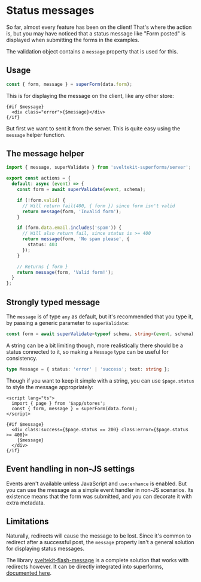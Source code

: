 <script lang="ts">
	import Form from './Form.svelte'
  import Next from '$lib/Next.svelte'
	import SuperDebug from 'sveltekit-superforms/client/SuperDebug.svelte'
  import { concepts } from '$lib/navigation/sections'

	export let data;
</script>

# Status messages

So far, almost every feature has been on the client! That's where the action is, but you may have noticed that a status message like "Form posted" is displayed when submitting the forms in the examples.

The validation object contains a `message` property that is used for this.

## Usage

```ts
const { form, message } = superForm(data.form);
```

This is for displaying the message on the client, like any other store:

```svelte
{#if $message}
  <div class="error">{$message}</div>
{/if}
```

But first we want to sent it from the server. This is quite easy using the `message` helper function.

## The message helper

```ts
import { message, superValidate } from 'sveltekit-superforms/server';

export const actions = {
  default: async (event) => {
    const form = await superValidate(event, schema);

    if (!form.valid) {
      // Will return fail(400, { form }) since form isn't valid
      return message(form, 'Invalid form');
    }

    if (form.data.email.includes('spam')) {
      // Will also return fail, since status is >= 400
      return message(form, 'No spam please', {
        status: 403
      });
    }

    // Returns { form }
    return message(form, 'Valid form!');
  }
};
```

## Strongly typed message

The `message` is of type `any` as default, but it's recommended that you type it, by passing a generic parameter to `superValidate`:

```ts
const form = await superValidate<typeof schema, string>(event, schema);
```

A string can be a bit limiting though, more realistically there should be a status connected to it, so making a `Message` type can be useful for consistency.

```ts
type Message = { status: 'error' | 'success'; text: string };
```

Though if you want to keep it simple with a string, you can use `$page.status` to style the message appropriately:

```svelte
<script lang="ts">
  import { page } from '$app/stores';
  const { form, message } = superForm(data.form);
</script>

{#if $message}
  <div class:success={$page.status == 200} class:error={$page.status >= 400}>
    {$message}
  </div>
{/if}
```

## Event handling in non-JS settings

Events aren't available unless JavaScript and `use:enhance` is enabled. But you can use the message as a simple event handler in non-JS scenarios. Its existence means that the form was submitted, and you can decorate it with extra metadata.

## Limitations

Naturally, redirects will cause the message to be lost. Since it's common to redirect after a successful post, the `message` property isn't a general solution for displaying status messages.

The library [sveltekit-flash-message](https://github.com/ciscoheat/sveltekit-flash-message#readme) is a complete solution that works with redirects however. It can be directly integrated into superforms, [documented here](/flash-messages).

<Next section={concepts} />

